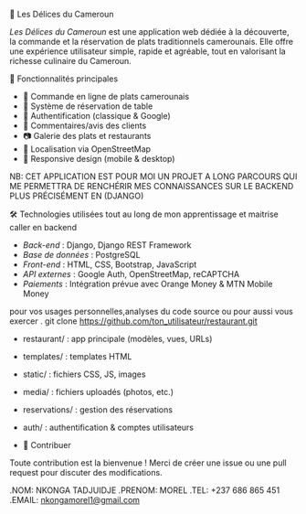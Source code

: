 🥘 Les Délices du Cameroun

*Les Délices du Cameroun* est une application web dédiée à la découverte, la commande et la réservation de plats traditionnels camerounais. Elle offre une expérience utilisateur simple, rapide et agréable, tout en valorisant la richesse culinaire du Cameroun.


🚀 Fonctionnalités principales

- 🛒 Commande en ligne de plats camerounais
- 📆 Système de réservation de table
- 🔐 Authentification (classique & Google)
- 💬 Commentaires/avis des clients
- 📷 Galerie des plats et restaurants
- 📍 Localisation via OpenStreetMap
- 📱 Responsive design (mobile & desktop)


 NB: CET APPLICATION EST POUR MOI UN PROJET A LONG PARCOURS QUI ME PERMETTRA DE RENCHÉRIR MES CONNAISSANCES SUR LE BACKEND PLUS PRÉCISÉMENT EN (DJANGO) 

 🛠 Technologies utilisées tout au long de mon apprentissage et maitrise caller en backend 

- *Back-end* : Django, Django REST Framework
- *Base de données* : PostgreSQL
- *Front-end* : HTML, CSS, Bootstrap, JavaScript
- *API externes* : Google Auth, OpenStreetMap, reCAPTCHA
- *Paiements* : Intégration prévue avec Orange Money & MTN Mobile Money

 pour vos usages personnelles,analyses du code source ou pour aussi vous exercer .
 git clone https://github.com/ton_utilisateur/restaurant.git


 
- restaurant/ : app principale (modèles, vues, URLs)
- templates/ : templates HTML
- static/ : fichiers CSS, JS, images
- media/ : fichiers uploadés (photos, etc.)
- reservations/ : gestion des réservations
- auth/ : authentification & comptes utilisateurs

- 🙌 Contribuer

Toute contribution est la bienvenue ! Merci de créer une issue ou une pull request pour discuter des modifications.

.NOM:      NKONGA TADJUIDJE 
.PRENOM:   MOREL
.TEL:     +237 686 865 451
.EMAIL:    nkongamorel1@gmail.com

